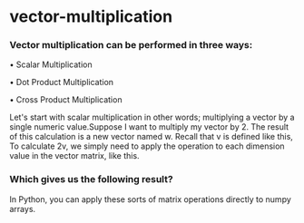 # vector-multiplication

### Vector multiplication can be performed in three ways:
 
•	Scalar Multiplication

•	Dot Product Multiplication


•	Cross Product Multiplication
 

Let's start with scalar multiplication in other words; multiplying a vector by a single numeric value.Suppose I want to multiply my vector by 2.
The result of this calculation is a new vector named w. Recall that v is defined like this, To calculate 2v, we simply need to apply the operation to each dimension value in the vector matrix, like this.
 
### Which gives us the following result?

 
In Python, you can apply these sorts of matrix operations directly to numpy arrays.

